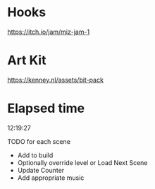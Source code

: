 # Hooks
 https://itch.io/jam/miz-jam-1

# Art Kit
 https://kenney.nl/assets/bit-pack

# Elapsed time
 12:19:27


TODO for each scene
 - Add to build
 - Optionally override level or Load Next Scene
 - Update Counter
 - Add appropriate music
